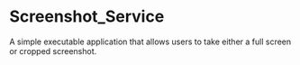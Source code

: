 # Screenshot_Service
A simple executable application that allows users to take either a full screen or cropped screenshot.
